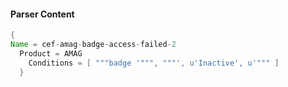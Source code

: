 #### Parser Content
```Java
{
Name = cef-amag-badge-access-failed-2
  Product = AMAG
    Conditions = [ """badge '""", """', u'Inactive', u'""" ]
  }
```